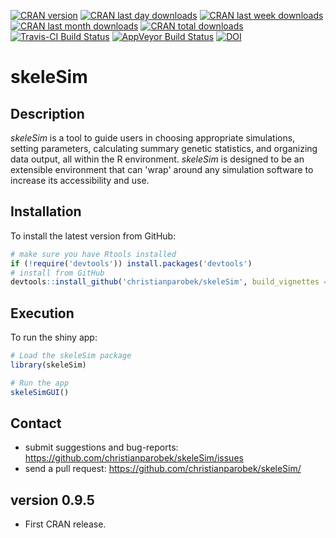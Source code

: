 [![CRAN version](http://www.r-pkg.org/badges/version/skeleSim?color=red)](https://cran.r-project.org/package=skeleSim)
[![CRAN last day downloads](http://cranlogs.r-pkg.org/badges/last-day/skeleSim?color=red)](https://cran.r-project.org/package=skeleSim)
[![CRAN last week downloads](http://cranlogs.r-pkg.org/badges/last-week/skeleSim?color=red)](https://cran.r-project.org/package=skeleSim)
[![CRAN last month downloads](http://cranlogs.r-pkg.org/badges/skeleSim?color=red)](https://cran.r-project.org/package=skeleSim)
[![CRAN total downloads](http://cranlogs.r-pkg.org/badges/grand-total/skeleSim?color=red)](https://cran.r-project.org/package=skeleSim)  
[![Travis-CI Build Status](https://travis-ci.org/christianparobek/skeleSim.svg?branch=master)](https://travis-ci.org/christianparobek/skeleSim)
[![AppVeyor Build Status](https://ci.appveyor.com/api/projects/status/github/christianparobek/skeleSim?branch=master&svg=true)](https://ci.appveyor.com/project/christianparobek/skeleSim)
[![DOI](https://zenodo.org/badge/32469895.svg)](https://zenodo.org/badge/latestdoi/32469895)


# skeleSim

## Description

*skeleSim* is a tool to guide users in choosing appropriate simulations, setting parameters, calculating summary genetic statistics, and organizing data output, all within the R environment. *skeleSim* is designed to be an extensible environment that can 'wrap' around any simulation software to increase its accessibility and use.
    
## Installation

To install the latest version from GitHub:

```r
# make sure you have Rtools installed
if (!require('devtools')) install.packages('devtools')
# install from GitHub
devtools::install_github('christianparobek/skeleSim', build_vignettes = TRUE)
```

## Execution

To run the shiny app:

```r
# Load the skeleSim package
library(skeleSim)

# Run the app
skeleSimGUI()
```

## Contact

* submit suggestions and bug-reports: <https://github.com/christianparobek/skeleSim/issues>
* send a pull request: <https://github.com/christianparobek/skeleSim/>

## version 0.9.5

* First CRAN release.
